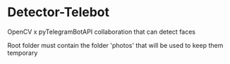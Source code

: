 # Detector-Telebot
OpenCV x pyTelegramBotAPI collaboration that can detect faces

Root folder must contain the folder 'photos' that will be used to keep them temporary 
